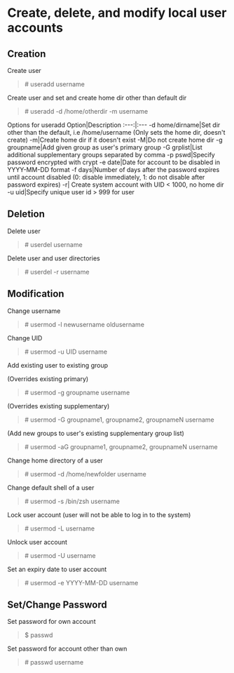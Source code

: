 # Create, delete, and modify local user accounts

## Creation
Create user
> \# useradd username

Create user and set and create home dir other than default dir
> \# useradd -d /home/otherdir -m username


Options for useradd
Option|Description
:---:|:---
-d home/dirname|Set dir other than the default, i.e /home/username (Only sets the home dir, doesn't create)
-m|Create home dir if it doesn't exist
-M|Do not create home dir
-g groupname|Add given group as user's primary group
-G grplist|List additional supplementary groups separated by comma
-p pswd|Specify password encrypted with crypt
-e date|Date for account to be disabled in YYYY-MM-DD format
-f days|Number of days after the password expires until account disabled (0: disable immediately, 1: do not disable after password expires)
-r| Create system account with UID < 1000, no home dir
-u uid|Specify unique user id > 999 for user 

## Deletion
Delete user
> \# userdel username

Delete user and user directories
> \# userdel -r username

## Modification
Change username
> \# usermod -l newusername oldusername

Change UID
> \# usermod -u UID username

Add existing user to existing group 

(Overrides existing primary)
> \# usermod -g groupname username

(Overrides existing supplementary)
> \# usermod -G groupname1, groupname2, groupnameN username

(Add new groups to user's existing supplementary group list)
> \# usermod -aG groupname1, groupname2, groupnameN username

Change home directory of a user
> \# usermod -d /home/newfolder username

Change default shell of a user
> \# usermod -s /bin/zsh username

Lock user account (user will not be able to log in to the system)
> \# usermod -L username

Unlock user account
> \# usermod -U username

Set an expiry date to user account
> \# usermod -e YYYY-MM-DD username

## Set/Change Password
Set password for own account
> $ passwd

Set password for account other than own
> \# passwd username
